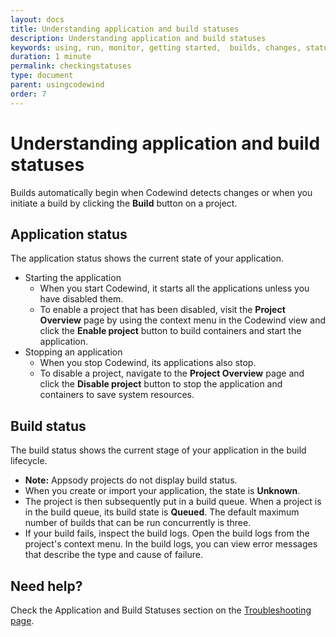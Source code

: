 ```yaml
---
layout: docs
title: Understanding application and build statuses
description: Understanding application and build statuses
keywords: using, run, monitor, getting started,  builds, changes, status, state, help, troubleshooting, stopped, starting, unknown, failed, logs, app, error, message, messages, application, build
duration: 1 minute
permalink: checkingstatuses
type: document
parent: usingcodewind
order: 7
---
```


# Understanding application and build statuses

Builds automatically begin when Codewind detects changes or when you initiate a build by clicking the **Build** button on a project.

## Application status

The application status shows the current state of your application.

* Starting the application
  * When you start Codewind, it starts all the applications unless you have disabled them.
  * To enable a project that has been disabled, visit the **Project Overview** page by using the context menu in the Codewind view and click the **Enable project** button to build containers and start the application.
* Stopping an application
  * When you stop Codewind, its applications also stop.
  * To disable a project, navigate to the **Project Overview** page and click the **Disable project** button to stop the application and containers to save system resources.

## Build status

The build status shows the current stage of your application in the build lifecycle.
* **Note:** Appsody projects do not display build status.
* When you create or import your application, the state is **Unknown**.
* The project is then subsequently put in a build queue. When a project is in the build queue, its build state is **Queued**. The default maximum number of builds that can be run concurrently is three.
* If your build fails, inspect the build logs. Open the build logs from the project's context menu. In the build logs, you can view error messages that describe the type and cause of failure.

## Need help?
Check the Application and Build Statuses section on the [Troubleshooting page](troubleshooting.html#troubleshooting-project-application-and-build-statuses).
